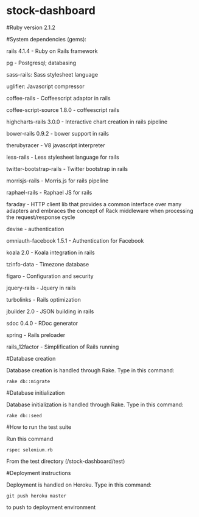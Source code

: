 # stock-dashboard

#Ruby version
2.1.2 

#System dependencies (gems):

rails 4.1.4 - Ruby on Rails framework


pg - Postgresql; databasing


sass-rails: Sass stylesheet language


uglifier: Javascript compressor


coffee-rails - Coffeescript adaptor in rails


coffee-script-source 1.8.0 - coffeescript rails


highcharts-rails 3.0.0 - Interactive chart creation in rails pipeline


bower-rails 0.9.2 - bower support in rails


therubyracer - V8 javascript interpreter


less-rails - Less stylesheet language for rails


twitter-bootstrap-rails - Twitter bootstrap in rails


morrisjs-rails - Morris.js for rails pipeline


raphael-rails - Raphael JS for rails


faraday - HTTP client lib that provides a common interface over many adapters and embraces the concept of Rack middleware when processing the request/response cycle


devise - authentication


omniauth-facebook 1.5.1 - Authentication for Facebook


koala 2.0 - Koala integration in rails


tzinfo-data - Timezone database


figaro - Configuration and security


jquery-rails - Jquery in rails


turbolinks - Rails optimization


jbuilder 2.0 - JSON building in rails


sdoc 0.4.0 -  RDoc generator


spring - Rails preloader


rails_12factor - Simplification of Rails running



#Database creation


Database creation is handled through Rake.  Type in this command:


	rake db::migrate

#Database initialization


Database initialization is handled through Rake.  Type in this command:


	rake db::seed

#How to run the test suite


Run this command


	rspec selenium.rb

	
From the test directory (/stock-dashboard/test)

#Deployment instructions


Deployment is handled on Heroku.  Type in this command:


	git push heroku master

	
to push to deployment environment